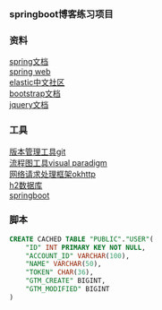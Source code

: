 ### springboot博客练习项目
### 资料
[spring文档](https://spring.io/guides)  
[spring web](https://spring.io/guides/gs/serving-web-content/)  
[elastic中文社区](https://elasticsearch.cn/)  
[bootstrap文档](https://v3.bootcss.com/)  
[jquery文档](http://www.jq22.com/jquery-info122)  

### 工具
[版本管理工具git](https://git-scm.com/)  
[流程图工具visual paradigm](https://www.visual-paradigm.com/cn/download/community.jsp)  
[网络请求处理框架okhttp](https://square.github.io/okhttp/)  
[h2数据库](https://mvnrepository.com/artifact/com.h2database/h2)  
[springboot](https://docs.spring.io/spring-boot/docs/2.2.5.RELEASE/reference/html/spring-boot-features.html#boot-features-spring-application)  
### 脚本
```sql
CREATE CACHED TABLE "PUBLIC"."USER"(
    "ID" INT PRIMARY KEY NOT NULL,
    "ACCOUNT_ID" VARCHAR(100),
    "NAME" VARCHAR(50),
    "TOKEN" CHAR(36),
    "GTM_CREATE" BIGINT,
    "GTM_MODIFIED" BIGINT
)
```